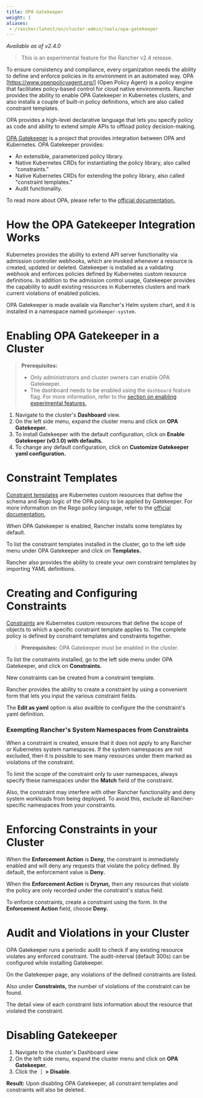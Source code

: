 ```yaml
---
title: OPA Gatekeeper
weight: 1
aliases:
 - /rancher/latest/en/cluster-admin/tools/opa-gatekeeper
---
```

_Available as of v2.4.0_

> This is an experimental feature for the Rancher v2.4 release.

To ensure consistency and compliance, every organization needs the ability to define and enforce policies in its environment in an automated way. OPA [https://www.openpolicyagent.org/] (Open Policy Agent) is a policy engine that facilitates policy-based control for cloud native environments. Rancher provides the ability to enable OPA Gatekeeper in Kubernetes clusters, and also installs a couple of built-in policy definitions, which are also called constraint templates. 

OPA provides a high-level declarative language that lets you specify policy as code and ability to extend simple APIs to offload policy decision-making.

[OPA Gatekeeper](https://github.com/open-policy-agent/gatekeeper) is a project that provides integration between OPA and Kubernetes. OPA Gatekeeper provides:

- An extensible, parameterized policy library.
- Native Kubernetes CRDs for instantiating the policy library, also called “constraints."
- Native Kubernetes CRDs for extending the policy library, also called "constraint templates."
- Audit functionality.

To read more about OPA, please refer to the [official documentation.](https://www.openpolicyagent.org/docs/latest/)

# How the OPA Gatekeeper Integration Works

Kubernetes provides the ability to extend API server functionality via admission controller webhooks, which are invoked whenever a resource is created, updated or deleted. Gatekeeper is installed as a validating webhook and enforces policies defined by Kubernetes custom resource definitions. In addition to the admission control usage, Gatekeeper provides the capability to audit existing resources in Kubernetes clusters and mark current violations of enabled policies.

OPA Gatekeeper is made availale via Rancher's Helm system chart, and it is installed in a namespace named `gatekeeper-system.`

# Enabling OPA Gatekeeper in a Cluster

> **Prerequisites:** 
> 
> - Only administrators and cluster owners can enable OPA Gatekeeper.
> - The dashboard needs to be enabled using the `dashboard` feature flag. For more information, refer to the [section on enabling experimental features.]({{<baseurl>}}/rancher/latest/en/installation/options/feature-flags/)

1. Navigate to the cluster's **Dashboard** view.
1. On the left side menu, expand the cluster menu and click on **OPA Gatekeeper.**
1. To install Gatekeeper with the default configuration, click on **Enable Gatekeeper (v0.1.0) with defaults.**
1. To change any default configuration, click on **Customize Gatekeeper yaml configuration.**
      
# Constraint Templates

[Constraint templates](https://github.com/open-policy-agent/gatekeeper#constraint-templates) are Kubernetes custom resources that define the schema and Rego logic of the OPA policy to be applied by Gatekeeper. For more information on the Rego policy language, refer to the [official documentation.](https://www.openpolicyagent.org/docs/latest/policy-language/)

When OPA Gatekeeper is enabled, Rancher installs some templates by default.

To list the constraint templates installed in the cluster, go to the left side menu under OPA Gatekeeper and click on **Templates.**

Rancher also provides the ability to create your own constraint templates by importing YAML definitions.
   
# Creating and Configuring Constraints

[Constraints](https://github.com/open-policy-agent/gatekeeper#constraints) are Kubernetes custom resources that define the scope of objects to which a specific constraint template applies to. The complete policy is defined by constraint templates and constraints together.

> **Prerequisites:** OPA Gatekeeper must be enabled in the cluster.

To list the constraints installed, go to the left side menu under OPA Gatekeeper, and click on **Constraints.**

New constraints can be created from a constraint template.

Rancher provides the ability to create a constraint by using a convenient form that lets you input the various constraint fields.

The **Edit as yaml** option is also availble to configure the the constraint's yaml definition.

### Exempting Rancher's System Namespaces from Constraints

When a constraint is created, ensure that it does not apply to any Rancher or Kubernetes system namespaces. If the system namespaces are not excluded, then it is possible to see many resources under them marked as violations of the constraint.

To limit the scope of the constraint only to user namespaces, always specify these namespaces under the **Match** field of the constraint.

Also, the constraint may interfere with other Rancher functionality and deny system workloads from being deployed. To avoid this, exclude all Rancher-specific namespaces from your constraints.
   
# Enforcing Constraints in your Cluster

When the **Enforcement Action** is **Deny,** the constraint is immediately enabled and will deny any requests that violate the policy defined. By default, the enforcement value is **Deny.**

When the **Enforcement Action** is **Dryrun,** then any resources that violate the policy are only recorded under the constraint's status field.

To enforce constraints, create a constraint using the form. In the **Enforcement Action** field, choose **Deny.** 

# Audit and Violations in your Cluster

OPA Gatekeeper runs a periodic audit to check if any existing resource violates any enforced constraint. The audit-interval (default 300s) can be configured while installing Gatekeeper.

On the Gatekeeper page, any violations of the defined constraints are listed.

Also under **Constraints,** the number of violations of the constraint can be found.

The detail view of each constraint lists information about the resource that violated the constraint.

# Disabling Gatekeeper

1. Navigate to the cluster's Dashboard view
1. On the left side menu, expand the cluster menu and click on **OPA Gatekeeper.**
1. Click the **&#8942; > Disable**.

**Result:** Upon disabling OPA Gatekeeper, all constraint templates and constraints will also be deleted.

